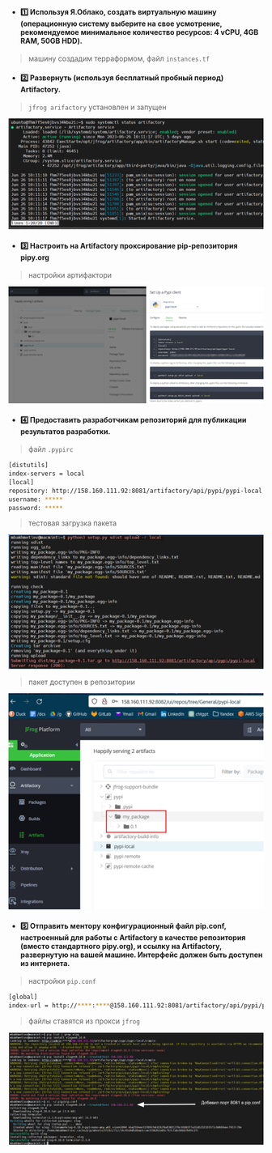 - #### :one: Используя Я.Облако, создать виртуальную машину (операционную систему выберите на свое усмотрение, рекомендуемое минимальное количество ресурсов: 4 vCPU, 4GB RAM, 50GB HDD).

> машину создадим терраформом, файл `instances.tf` 

- #### :two: Развернуть (используя бесплатный пробный период) Artifactory.

> `jfrog arifactory` установлен и запущен 

![Alt text](images/image.png) 

- #### :three: Настроить на Artifactory проксирование pip-репозитория pipy.org  

> настройки артифактори  

![Alt text](images/image-1.png)  

- #### :four: Предоставить разработчикам репозиторий для публикации результатов разработки.  

> файл `.pypirc`  

```bash
[distutils]
index-servers = local
[local]
repository: http://158.160.111.92:8081/artifactory/api/pypi/pypi-local
username: *****
password: *****
```
> тестовая загрузка пакета

![Alt text](images/image-2.png)

> пакет доступен в репозитории  

![Alt text](images/image-3.png)  

- #### :five: Отправить ментору конфигурационный файл pip.conf, настроенный для работы с Artifactory в качестве репозитория (вместо стандартного pipy.org), и ссылку на Artifactory, развернутую на вашей машине. Интерфейс должен быть доступен из интернета.

> настройки `pip.conf`

```bash
[global]
index-url = http://****:****@158.160.111.92:8081/artifactory/api/pypi/pypi-local/simple
```

> файлы ставятся из прокси `jfrog`

![Alt text](images/image-5.png)  




